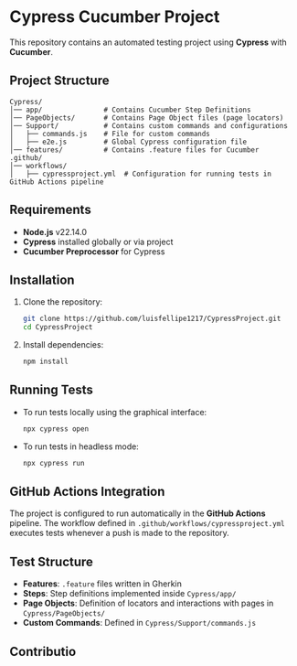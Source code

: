# Cypress Cucumber Project

This repository contains an automated testing project using **Cypress** with **Cucumber**.

## Project Structure

```
Cypress/
│── app/               # Contains Cucumber Step Definitions
│── PageObjects/       # Contains Page Object files (page locators)
│── Support/           # Contains custom commands and configurations
│   ├── commands.js    # File for custom commands
│   ├── e2e.js         # Global Cypress configuration file
│── features/          # Contains .feature files for Cucumber
.github/
│── workflows/
│   ├── cypressproject.yml  # Configuration for running tests in GitHub Actions pipeline
```

## Requirements

- **Node.js** v22.14.0
- **Cypress** installed globally or via project
- **Cucumber Preprocessor** for Cypress

## Installation

1. Clone the repository:
   ```sh
   git clone https://github.com/luisfellipe1217/CypressProject.git
   cd CypressProject
   ```

2. Install dependencies:
   ```sh
   npm install
   ```

## Running Tests

- To run tests locally using the graphical interface:
  ```sh
  npx cypress open
  ```

- To run tests in headless mode:
  ```sh
  npx cypress run
  ```

## GitHub Actions Integration

The project is configured to run automatically in the **GitHub Actions** pipeline. The workflow defined in `.github/workflows/cypressproject.yml` executes tests whenever a push is made to the repository.

## Test Structure

- **Features**: `.feature` files written in Gherkin
- **Steps**: Step definitions implemented inside `Cypress/app/`
- **Page Objects**: Definition of locators and interactions with pages in `Cypress/PageObjects/`
- **Custom Commands**: Defined in `Cypress/Support/commands.js`

## Contributio

